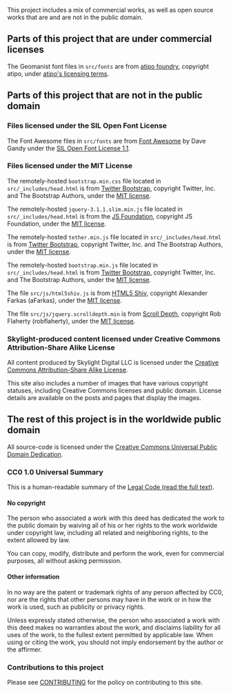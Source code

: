 This project includes a mix of commercial works, as well as open source works that are and are not in the public domain.

## Parts of this project that are under commercial licenses

The Geomanist font files in `src/fonts` are from [atipo foundry](http://atipofoundry.com/fonts/geomanist), copyright atipo, under [atipo's licensing terms](http://atipofoundry.com/license).

## Parts of this project that are not in the public domain

### Files licensed under the SIL Open Font License

The Font Awesome files in `src/fonts` are from [Font Awesome](http://fontawesome.io/) by Dave Gandy under the [SIL Open Font License 1.1](http://scripts.sil.org/OFL).

### Files licensed under the MIT License

The remotely-hosted `bootstrap.min.css` file located in `src/_includes/head.html` is from [Twitter Bootstrap](http://getbootstrap.com/), copyright Twitter, Inc. and The Bootstrap Authors, under the [MIT license](https://github.com/twbs/bootstrap/blob/v4-dev/LICENSE).

The remotely-hosted `jquery-3.1.1.slim.min.js` file located in `src/_includes/head.html` is from the [JS Foundation](https://jquery.com/), copyright JS Foundation, under the [MIT license](https://github.com/jquery/jquery/blob/master/LICENSE.txt).

The remotely-hosted `tether.min.js` file located in `src/_includes/head.html` is from [Twitter Bootstrap](http://getbootstrap.com/), copyright Twitter, Inc. and The Bootstrap Authors, under the [MIT license](https://github.com/twbs/bootstrap/blob/v4-dev/LICENSE).

The remotely-hosted `bootstrap.min.js` file located in `src/_includes/head.html` is from [Twitter Bootstrap](http://getbootstrap.com/), copyright Twitter, Inc. and The Bootstrap Authors, under the [MIT license](https://github.com/twbs/bootstrap/blob/v4-dev/LICENSE).

The file `src/js/html5shiv.js` is from [HTML5 Shiv](https://github.com/afarkas/html5shiv), copyright Alexander Farkas (aFarkas), under the [MIT license](https://github.com/aFarkas/html5shiv/blob/master/MIT%20and%20GPL2%20licenses.md).

The file `src/js/jquery.scrolldepth.min` is from [Scroll Depth](https://github.com/robflaherty/jquery-scrolldepth), copyright Rob Flaherty (robflaherty), under the [MIT license](https://github.com/aFarkas/html5shiv/blob/master/MIT%20and%20GPL2%20licenses.md).

### Skylight-produced content licensed under Creative Commons Attribution-Share Alike License

All content produced by Skylight Digital LLC is licensed under the [Creative Commons Attribution-Share Alike License](https://creativecommons.org/licenses/by-sa/4.0/).

This site also includes a number of images that have various copyright statuses,
including Creative Commons licenses and public domain. License details are
available on the posts and pages that display the images.

## The rest of this project is in the worldwide public domain

All source-code is licensed under the [Creative Commons Universal Public Domain
Dedication](https://creativecommons.org/publicdomain/zero/1.0/).

### CC0 1.0 Universal Summary

This is a human-readable summary of the [Legal Code (read the full
text)](https://creativecommons.org/publicdomain/zero/1.0/legalcode).

#### No copyright

The person who associated a work with this deed has dedicated the work to the
public domain by waiving all of his or her rights to the work worldwide under
copyright law, including all related and neighboring rights, to the extent
allowed by law.

You can copy, modify, distribute and perform the work, even for commercial
purposes, all without asking permission.

#### Other information

In no way are the patent or trademark rights of any person affected by CC0,
nor are the rights that other persons may have in the work or in how the work
is used, such as publicity or privacy rights.

Unless expressly stated otherwise, the person who associated a work with this
deed makes no warranties about the work, and disclaims liability for all uses
of the work, to the fullest extent permitted by applicable law. When using or
citing the work, you should not imply endorsement by the author or the
affirmer.

### Contributions to this project

Please see [CONTRIBUTING](CONTRIBUTING.md) for the policy on contributing to this site.

